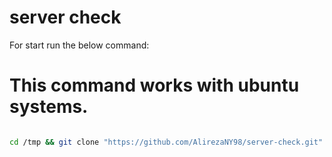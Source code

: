 # server check

For start run the below command:

# This command works with ubuntu systems.
```bash

cd /tmp && git clone "https://github.com/AlirezaNY98/server-check.git" && bash server-check/start.sh

```
